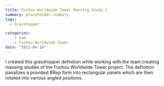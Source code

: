 ```yaml
---
title: Fuzhou Worldwide Tower Massing Study 1
summary: placeholder summary
tags:
  - Grasshopper

categories:
    - som
    - Fuzhou Worldwide Tower
date: "2011-04-14"
---
```


I created this grasshopper definition while working with the team creating massing studies of the Fuzhou Worldwide Tower project. The definition panalizes a provided BRep form into rectangular panels which are then rotated into various angled positions.
